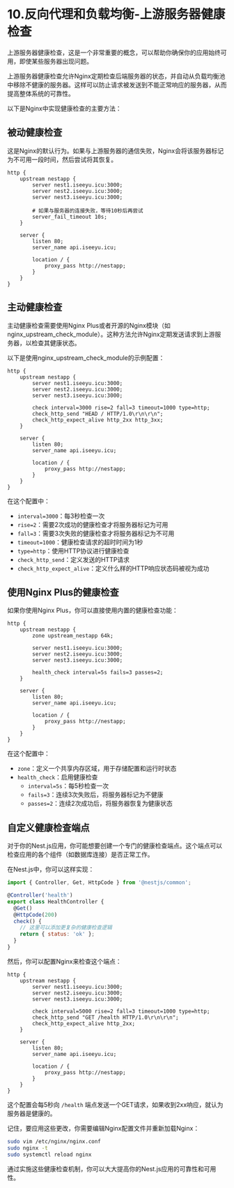 # 10.反向代理和负载均衡-上游服务器健康检查



上游服务器健康检查，这是一个非常重要的概念，可以帮助你确保你的应用始终可用，即使某些服务器出现问题。

上游服务器健康检查允许Nginx定期检查后端服务器的状态，并自动从负载均衡池中移除不健康的服务器。这样可以防止请求被发送到不能正常响应的服务器，从而提高整体系统的可靠性。

以下是Nginx中实现健康检查的主要方法：

## 被动健康检查

这是Nginx的默认行为。如果与上游服务器的通信失败，Nginx会将该服务器标记为不可用一段时间，然后尝试将其恢复。

```nginx
http {
    upstream nestapp {
        server nest1.iseeyu.icu:3000;
        server nest2.iseeyu.icu:3000;
        server nest3.iseeyu.icu:3000;
        
        # 如果与服务器的连接失败，等待10秒后再尝试
        server_fail_timeout 10s;
    }

    server {
        listen 80;
        server_name api.iseeyu.icu;

        location / {
            proxy_pass http://nestapp;
        }
    }
}
```

## 主动健康检查

主动健康检查需要使用Nginx Plus或者开源的Nginx模块（如nginx_upstream_check_module）。这种方法允许Nginx定期发送请求到上游服务器，以检查其健康状态。

以下是使用nginx_upstream_check_module的示例配置：

```nginx
http {
    upstream nestapp {
        server nest1.iseeyu.icu:3000;
        server nest2.iseeyu.icu:3000;
        server nest3.iseeyu.icu:3000;

        check interval=3000 rise=2 fall=3 timeout=1000 type=http;
        check_http_send "HEAD / HTTP/1.0\r\n\r\n";
        check_http_expect_alive http_2xx http_3xx;
    }

    server {
        listen 80;
        server_name api.iseeyu.icu;

        location / {
            proxy_pass http://nestapp;
        }
    }
}
```

在这个配置中：

- `interval=3000`：每3秒检查一次
- `rise=2`：需要2次成功的健康检查才将服务器标记为可用
- `fall=3`：需要3次失败的健康检查才将服务器标记为不可用
- `timeout=1000`：健康检查请求的超时时间为1秒
- `type=http`：使用HTTP协议进行健康检查
- `check_http_send`：定义发送的HTTP请求
- `check_http_expect_alive`：定义什么样的HTTP响应状态码被视为成功

## 使用Nginx Plus的健康检查

如果你使用Nginx Plus，你可以直接使用内置的健康检查功能：

```nginx
http {
    upstream nestapp {
        zone upstream_nestapp 64k;
        
        server nest1.iseeyu.icu:3000;
        server nest2.iseeyu.icu:3000;
        server nest3.iseeyu.icu:3000;

        health_check interval=5s fails=3 passes=2;
    }

    server {
        listen 80;
        server_name api.iseeyu.icu;

        location / {
            proxy_pass http://nestapp;
        }
    }
}
```

在这个配置中：

- `zone`：定义一个共享内存区域，用于存储配置和运行时状态
- `health_check`：启用健康检查
  - `interval=5s`：每5秒检查一次
  - `fails=3`：连续3次失败后，将服务器标记为不健康
  - `passes=2`：连续2次成功后，将服务器恢复为健康状态

## 自定义健康检查端点

对于你的Nest.js应用，你可能想要创建一个专门的健康检查端点。这个端点可以检查应用的各个组件（如数据库连接）是否正常工作。

在Nest.js中，你可以这样实现：

```js
import { Controller, Get, HttpCode } from '@nestjs/common';

@Controller('health')
export class HealthController {
  @Get()
  @HttpCode(200)
  check() {
    // 这里可以添加更复杂的健康检查逻辑
    return { status: 'ok' };
  }
}
```

然后，你可以配置Nginx来检查这个端点：

```nginx
http {
    upstream nestapp {
        server nest1.iseeyu.icu:3000;
        server nest2.iseeyu.icu:3000;
        server nest3.iseeyu.icu:3000;

        check interval=5000 rise=2 fall=3 timeout=1000 type=http;
        check_http_send "GET /health HTTP/1.0\r\n\r\n";
        check_http_expect_alive http_2xx;
    }

    server {
        listen 80;
        server_name api.iseeyu.icu;

        location / {
            proxy_pass http://nestapp;
        }
    }
}
```

这个配置会每5秒向 `/health` 端点发送一个GET请求，如果收到2xx响应，就认为服务器是健康的。

记住，要应用这些更改，你需要编辑Nginx配置文件并重新加载Nginx：

```bash
sudo vim /etc/nginx/nginx.conf
sudo nginx -t
sudo systemctl reload nginx
```

通过实施这些健康检查机制，你可以大大提高你的Nest.js应用的可靠性和可用性。